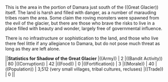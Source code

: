 This is the area in the portion of Damara just south of the ((Great Glacier)) itself. The land is harsh and filled with danger, as a number of marauding tribes roam the area. Some claim the roving monsters were spawned from the evil of the glacier, but there are those who brave the risks to live in a place filled with beauty and wonder, largely free of governmental influence.

There is no infrastructure or sophistication to the land, and those who live there feel little if any allegiance to Damara, but do not pose much threat as long as they are left alone.

||__Statistics for Shadow of the Great Glacier__
|((Army)) | 2
|((Bandit Activity)) | 80
|((Corruption)) | 42
|((Food)) | 0
|((Fortification)) | 3
|((Morale)) | 40
|((Population)) | 3,512 (very small villages, tribal cultures, recluses)
|((Trade)) | 0
||

